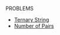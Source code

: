 PROBLEMS
- [Ternary String](https://codeforces.com/problemset/problem/1354/B)
- [Number of Pairs](https://codeforces.com/problemset/problem/1538/C)
